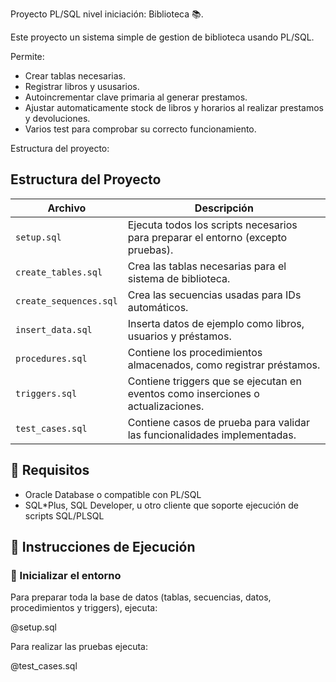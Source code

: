 Proyecto PL/SQL nivel iniciación: Biblioteca 📚.

Este proyecto un sistema simple de gestion de biblioteca usando PL/SQL.

Permite:

- Crear tablas necesarias.
- Registrar libros y ususarios.
- Autoincrementar clave primaria al generar prestamos.
- Ajustar automaticamente stock de libros y horarios al realizar prestamos y devoluciones.
- Varios test para comprobar su correcto funcionamiento.

Estructura del proyecto:


##  Estructura del Proyecto

| Archivo               | Descripción                                                                 |
|-----------------------|------------------------------------------------------------------------------|
| `setup.sql`           | Ejecuta todos los scripts necesarios para preparar el entorno (excepto pruebas). |
| `create_tables.sql`   | Crea las tablas necesarias para el sistema de biblioteca.                    |
| `create_sequences.sql`| Crea las secuencias usadas para IDs automáticos.                             |
| `insert_data.sql`     | Inserta datos de ejemplo como libros, usuarios y préstamos.                  |
| `procedures.sql`      | Contiene los procedimientos almacenados, como registrar préstamos.           |
| `triggers.sql`        | Contiene triggers que se ejecutan en eventos como inserciones o actualizaciones. |
| `test_cases.sql`      | Contiene casos de prueba para validar las funcionalidades implementadas.     |


## 🧾 Requisitos

- Oracle Database o compatible con PL/SQL
- SQL*Plus, SQL Developer, u otro cliente que soporte ejecución de scripts SQL/PLSQL

## 🚀 Instrucciones de Ejecución

### 🔧 Inicializar el entorno

Para preparar toda la base de datos (tablas, secuencias, datos, procedimientos y triggers), ejecuta:

@setup.sql

Para realizar las pruebas ejecuta:

@test_cases.sql
